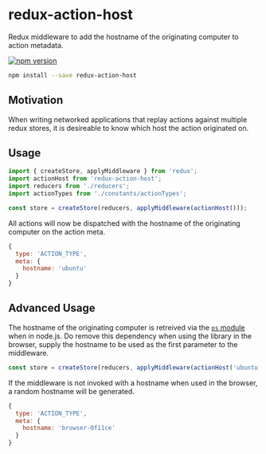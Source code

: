# redux-action-host
Redux middleware to add the hostname of the originating computer to action metadata.

[![npm version](https://img.shields.io/npm/v/redux-action-host.svg?style=flat-square)](https://www.npmjs.com/package/redux-action-host)

```bash
npm install --save redux-action-host
```

## Motivation

When writing networked applications that replay actions against multiple redux stores, it is desireable to know which host the action originated on.

## Usage

```js
import { createStore, applyMiddleware } from 'redux';
import actionHost from 'redux-action-host';
import reducers from './reducers';
import actionTypes from './constants/actionTypes';

const store = createStore(reducers, applyMiddleware(actionHost()));
```

All actions will now be dispatched with the hostname of the originating computer on the action meta.

```js
{
  type: 'ACTION_TYPE',
  meta: {
    hostname: 'ubuntu'
  }
}
```

## Advanced Usage

The hostname of the originating computer is retreived via the [`os` module](https://nodejs.org/api/os.html) when in node.js.  Do remove this dependency when using the library in the browser, supply the hostname to be used as the first parameter to the middleware.

```js
const store = createStore(reducers, applyMiddleware(actionHost('ubuntu')));
```

If the middleware is not invoked with a hostname when used in the browser, a random hostname will be generated.

```js
{
  type: 'ACTION_TYPE',
  meta: {
    hostname: 'browser-0f11ce'
  }
}
```

